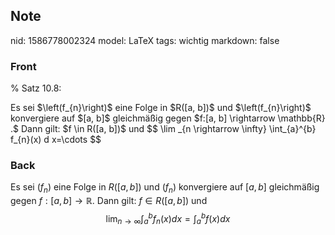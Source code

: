 ## Note
nid: 1586778002324
model: LaTeX
tags: wichtig
markdown: false

### Front
% Satz 10.8:
<div>
  Es sei $\left(f_{n}\right)$ eine Folge in $R([a, b])$ und
  $\left(f_{n}\right)$ konvergiere auf $[a, b]$ gleichmäßig gegen
  $f:[a, b] \rightarrow \mathbb{R} .$ Dann gilt: $f \in R([a, b])$
  und $$ \lim _{n \rightarrow \infty} \int_{a}^{b} f_{n}(x) d
  x=\cdots $$
</div>

### Back
Es sei $\left(f_{n}\right)$ eine Folge in $R([a, b])$ und $\left(f_{n}\right)$ konvergiere auf $[a, b]$ gleichmäßig gegen $f:[a, b] \rightarrow \mathbb{R} .$ Dann gilt: $f \in R([a, b])$ und
$$
\lim _{n \rightarrow \infty} \int_{a}^{b} f_{n}(x) d x=\int_{a}^{b} f(x) d x
$$
